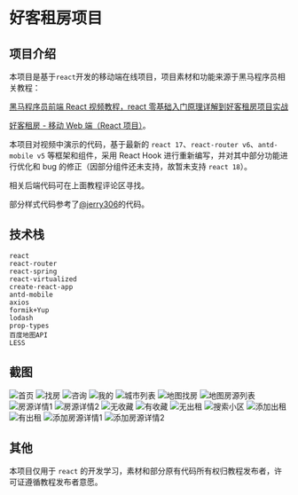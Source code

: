 # 好客租房项目

## 项目介绍

本项目是基于`react`开发的移动端在线项目，项目素材和功能来源于黑马程序员相关教程：

[黑马程序员前端 React 视频教程，react 零基础入门原理详解到好客租房项目实战](https://www.bilibili.com/video/BV1gh411U7JD?spm_id_from=333.999.0.0)

[好客租房 - 移动 Web 端（React 项目）](https://www.bilibili.com/video/BV1SK4y1U7f1?p=270&spm_id_from=333.880.my_history.page.click)。

本项目对视频中演示的代码，基于最新的 `react 17`、`react-router v6`、`antd-mobile v5` 等框架和组件，采用 React Hook 进行重新编写，并对其中部分功能进行优化和 bug 的修正（因部分组件还未支持，故暂未支持 `react 18`）。

相关后端代码可在上面教程评论区寻找。

部分样式代码参考了[@jerry306](https://gitee.com/jerry306)的代码。

## 技术栈

`react`  
`react-router`  
`react-spring`  
`react-virtualized`  
`create-react-app`  
`antd-mobile`  
`axios`  
`formik+Yup`  
`lodash`  
`prop-types`  
`百度地图API`  
`LESS`

## 截图

![首页](capture/1.png)
![找房](capture/2.png)
![咨询](capture/3.png)
![我的](capture/4.png)
![城市列表](capture/5.png)
![地图找房](capture/6.png)
![地图房源列表](capture/7.png)
![房源详情1](capture/8.png)
![房源详情2](capture/9.png)
![无收藏](capture/10.png)
![有收藏](capture/11.png)
![无出租](capture/12.png)
![搜索小区](capture/13.png)
![添加出租](capture/14.png)
![有出租](capture/15.png)
![添加房源详情1](capture/16.png)
![添加房源详情2](capture/17.png)

## 其他

本项目仅用于 `react` 的开发学习，素材和部分原有代码所有权归教程发布者，许可证遵循教程发布者意愿。
